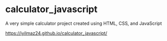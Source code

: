 # calculator_javascript
A very simple calculator project created using HTML, CSS, and JavaScript

https://iyilmaz24.github.io/calculator_javascript/
